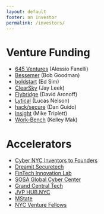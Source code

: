 ```yaml
---
layout: default
footer: an investor
permalink: /investors/
---
```


# Venture Funding
* [645 Ventures](https://www.645ventures.com/) (Alessio Fanelli)
* [Bessemer](https://www.bvp.com/) (Bob Goodman)
* [boldstart](http://www.boldstart.vc/) (Ed Sim)
* [ClearSky](http://www.clear-sky.com/) (Jay Leek)
* [Flybridge](http://www.flybridge.com/) (David Aronoff)
* [Lytical](http://www.lyticalventures.com/) (Lucas Nelson)
* [hack/secure](http://www.hacksecure.org) (Dan Guido)
* [Insight](https://www.insightpartners.com/) (Mike Triplett)
* [Work-Bench](https://www.work-bench.com/) (Kelley Mak)

# Accelerators
* [Cyber NYC Inventors to Founders](https://labtomarket.columbia.edu/cyber-nyc)
* [Dreamit Securetech](https://www.dreamit.com/securetech)
* [FinTech Innovation Lab](http://fintechinnovationlab.com/new-york/)
* [SOSA Global Cyber Center](https://sosa.co/innovation-hubs-2/sosa-nyc/)
* [Grand Central Tech](http://grandcentraltech.com/)
* [JVP HUB.NYC](http://hub.nyc/)
* [MState](https://www.mstate.io/)
* [NYC Venture Fellows](http://nycventurefellows.org/)
